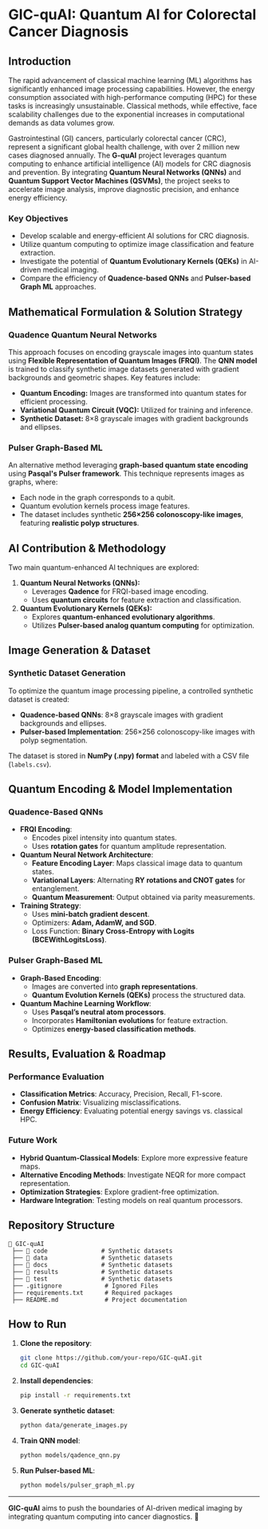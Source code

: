# GIC-quAI: Quantum AI for Colorectal Cancer Diagnosis

## Introduction

The rapid advancement of classical machine learning (ML) algorithms has significantly enhanced image processing capabilities. However, the energy consumption associated with high-performance computing (HPC) for these tasks is increasingly unsustainable. Classical methods, while effective, face scalability challenges due to the exponential increases in computational demands as data volumes grow.

Gastrointestinal (GI) cancers, particularly colorectal cancer (CRC), represent a significant global health challenge, with over 2 million new cases diagnosed annually. The **G-quAI** project leverages quantum computing to enhance artificial intelligence (AI) models for CRC diagnosis and prevention. By integrating **Quantum Neural Networks (QNNs)** and **Quantum Support Vector Machines (QSVMs)**, the project seeks to accelerate image analysis, improve diagnostic precision, and enhance energy efficiency.

### Key Objectives

- Develop scalable and energy-efficient AI solutions for CRC diagnosis.
- Utilize quantum computing to optimize image classification and feature extraction.
- Investigate the potential of **Quantum Evolutionary Kernels (QEKs)** in AI-driven medical imaging.
- Compare the efficiency of **Quadence-based QNNs** and **Pulser-based Graph ML** approaches.

## Mathematical Formulation & Solution Strategy

### Quadence Quantum Neural Networks

This approach focuses on encoding grayscale images into quantum states using **Flexible Representation of Quantum Images (FRQI)**. The **QNN model** is trained to classify synthetic image datasets generated with gradient backgrounds and geometric shapes. Key features include:

- **Quantum Encoding:** Images are transformed into quantum states for efficient processing.
- **Variational Quantum Circuit (VQC):** Utilized for training and inference.
- **Synthetic Dataset:** 8×8 grayscale images with gradient backgrounds and ellipses.

### Pulser Graph-Based ML

An alternative method leveraging **graph-based quantum state encoding** using **Pasqal's Pulser framework**. This technique represents images as graphs, where:

- Each node in the graph corresponds to a qubit.
- Quantum evolution kernels process image features.
- The dataset includes synthetic **256×256 colonoscopy-like images**, featuring **realistic polyp structures**.

## AI Contribution & Methodology

Two main quantum-enhanced AI techniques are explored:

1. **Quantum Neural Networks (QNNs):**
   - Leverages **Qadence** for FRQI-based image encoding.
   - Uses **quantum circuits** for feature extraction and classification.
2. **Quantum Evolutionary Kernels (QEKs):**
   - Explores **quantum-enhanced evolutionary algorithms**.
   - Utilizes **Pulser-based analog quantum computing** for optimization.

## Image Generation & Dataset

### Synthetic Dataset Generation

To optimize the quantum image processing pipeline, a controlled synthetic dataset is created:

- **Quadence-based QNNs**: 8×8 grayscale images with gradient backgrounds and ellipses.
- **Pulser-based Implementation**: 256×256 colonoscopy-like images with polyp segmentation.

The dataset is stored in **NumPy (.npy) format** and labeled with a CSV file (`labels.csv`).

## Quantum Encoding & Model Implementation

### Quadence-Based QNNs

- **FRQI Encoding**:
  - Encodes pixel intensity into quantum states.
  - Uses **rotation gates** for quantum amplitude representation.
- **Quantum Neural Network Architecture**:
  - **Feature Encoding Layer**: Maps classical image data to quantum states.
  - **Variational Layers**: Alternating **RY rotations and CNOT gates** for entanglement.
  - **Quantum Measurement**: Output obtained via parity measurements.
- **Training Strategy**:
  - Uses **mini-batch gradient descent**.
  - Optimizers: **Adam, AdamW, and SGD**.
  - Loss Function: **Binary Cross-Entropy with Logits (BCEWithLogitsLoss)**.

### Pulser Graph-Based ML

- **Graph-Based Encoding**:
  - Images are converted into **graph representations**.
  - **Quantum Evolution Kernels (QEKs)** process the structured data.
- **Quantum Machine Learning Workflow**:
  - Uses **Pasqal’s neutral atom processors**.
  - Incorporates **Hamiltonian evolutions** for feature extraction.
  - Optimizes **energy-based classification methods**.

## Results, Evaluation & Roadmap

### Performance Evaluation

- **Classification Metrics**: Accuracy, Precision, Recall, F1-score.
- **Confusion Matrix**: Visualizing misclassifications.
- **Energy Efficiency**: Evaluating potential energy savings vs. classical HPC.

### Future Work

- **Hybrid Quantum-Classical Models**: Explore more expressive feature maps.
- **Alternative Encoding Methods**: Investigate NEQR for more compact representation.
- **Optimization Strategies**: Explore gradient-free optimization.
- **Hardware Integration**: Testing models on real quantum processors.

## Repository Structure

```plaintext
📂 GIC-quAI
 ├── 📂 code               # Synthetic datasets
 ├── 📂 data               # Synthetic datasets
 ├── 📂 docs               # Synthetic datasets
 ├── 📂 results            # Synthetic datasets
 ├── 📂 test               # Synthetic datasets
 ├── .gitignore            # Ignored Files
 ├── requirements.txt      # Required packages 
 ├── README.md             # Project documentation
```

## How to Run

1. **Clone the repository**:
   ```sh
   git clone https://github.com/your-repo/GIC-quAI.git
   cd GIC-quAI
   ```
2. **Install dependencies**:
   ```sh
   pip install -r requirements.txt
   ```
3. **Generate synthetic dataset**:
   ```sh
   python data/generate_images.py
   ```
4. **Train QNN model**:
   ```sh
   python models/qadence_qnn.py
   ```
5. **Run Pulser-based ML**:
   ```sh
   python models/pulser_graph_ml.py
   ```

---

**GIC-quAI** aims to push the boundaries of AI-driven medical imaging by integrating quantum computing into cancer diagnostics. 🚀

